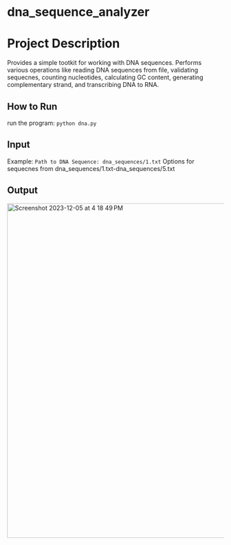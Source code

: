# dna_sequence_analyzer

# Project Description
Provides a simple tootkit for working with DNA sequences. Performs various operations like reading DNA sequences from file, validating sequecnes, counting nucleotides, calculating GC content, generating complementary strand, and transcribing DNA to RNA.  

## How to Run 
run the program: ```python dna.py```

## Input 
Example: ```Path to DNA Sequence: dna_sequences/1.txt```
Options for sequecnes from dna_sequences/1.txt-dna_sequences/5.txt

## Output 
<img width="776" alt="Screenshot 2023-12-05 at 4 18 49 PM" src="https://github.com/ritikabatte/dna_sequence_analyzer/assets/152473365/e1b8a9c6-981e-4e54-ac8a-0a04bfd4aaa2">
